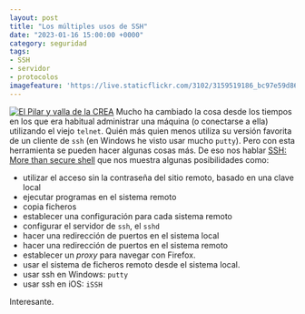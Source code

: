 ```yaml
---
layout: post
title: "Los múltiples usos de SSH"
date: "2023-01-16 15:00:00 +0000"
category: seguridad
tags:
- SSH
- servidor
- protocolos
imagefeature: 'https://live.staticflickr.com/3102/3159519186_bc97e59d86.jpg'
---
```

<a href="https://www.flickr.com/photos/fernand0/3159519186/" title="El Pilar y valla de la CREA "><img src="https://live.staticflickr.com/3102/3159519186_bc97e59d86.jpg" alt="El Pilar y valla de la CREA " class="img-responsive img-centered"></a>
Mucho ha cambiado la cosa desde los tiempos en los que era habitual administrar una máquina (o conectarse a ella) utilizando el viejo `telnet`. Quién más quien menos utiliza su versión favorita de un cliente de `ssh` (en Windows he visto usar mucho `putty`).
Pero con esta herramienta se pueden hacer algunas cosas más. De eso nos hablar [SSH: More than secure shell](https://matt.might.net/articles/ssh-hacks/) que nos muestra algunas posibilidades como:

- utilizar el acceso sin la contraseña del sitio remoto, basado en una clave local
- ejecutar programas en el sistema remoto
- copia ficheros
- establecer una configuración para cada sistema remoto
- configurar el servidor de `ssh`, el `sshd`
- hacer una redirección de puertos en el sistema local
- hacer una redirección de puertos en el sistema remoto
- establecer un *proxy* para navegar con Firefox.
- usar el sistema de ficheros remoto desde el sistema local.
- usar ssh en Windows: `putty`
- usar ssh en iOS: `iSSH`

Interesante.
